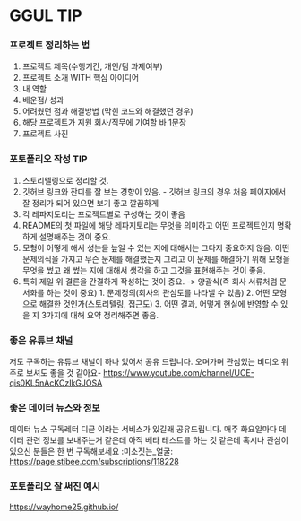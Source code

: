 # GGUL TIP

### 프로젝트 정리하는 법
1) 프로젝트 제목(수행기간, 개인/팀 과제여부)
2) 프로젝트 소개 WITH 핵심 아이디어
3) 내 역할
4) 배운점/ 성과
5) 어려웠던 점과 해결방법 (막힌 코드와 해결했던 경우)
6) 해당 프로젝트가 지원 회사/직무에 기여할 바 1문장
7) 프로젝트 사진 

### 포토폴리오 작성 TIP
1) 스토리텔링으로 정리할 것. 
2) 깃허브 링크와 잔디를 잘 보는 경향이 있음. - 깃허브 링크의 경우 처음 페이지에서 잘 정리가 되어 있으면 보기 좋고 깔끔하게
3) 각 레파지토리는 프로젝트별로 구성하는 것이 좋음
4) README의 첫 파일에 해당 레파지토리는 무엇을 의미하고 어떤 프로젝트인지 명확하게 설명해주는 것이 중요. 
5) 모형이 어떻게 해서 성는을 높일 수 있는 지에 대해서는 그다지 중요하지 않음. 어떤 문제의식을 가지고 무슨 문제를 해결했는지 그리고 이 문제를 해결하기 위해 모형을 무엇을 썼고 왜 썼는 지에 대해서 생각을 하고 그것을 표현해주는 것이 좋음. 
6) 특히 제일 위 결론을 간결하게 작성하는 것이 중요. -> 양괄식(즉 회사 서류처럼 문서화를 하는 것이 중요) 1. 문제정의(회사의 관심도를 나타낼 수 있음) 2. 어떤 모형으로 해결한 것인가(스토리텔링, 접근도) 3. 어떤 결과, 어떻게 현실에 반영할 수 있을 지 3가지에 대해 요약 정리해주면 좋음. 


### 좋은 유튜브 채널 
저도 구독하는 유튜브 채널이 하나 있어서 공유 드립니다. 오며가며 관심있는 비디오 위주로 보셔도 좋을 것 같아요-
https://www.youtube.com/channel/UCE-qis0KL5nAcKCzIkGJOSA

### 좋은 데이터 뉴스와 정보
데이터 뉴스 구독레터 디귿  이라는 서비스가 있길래 공유드립니다. 매주 화요일마다 데이터 관련 정보를 보내주는거 같은데 아직 베타 테스트를 하는 것 같은데 혹시나 관심이 있으신 분들은 한 번 구독해보세요 :미소짓는_얼굴:
https://page.stibee.com/subscriptions/118228

### 포토폴리오 잘 써진 예시
https://wayhome25.github.io/
